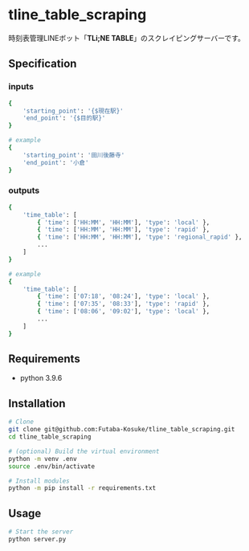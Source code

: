 # tline_table_scraping

時刻表管理LINEボット「**TLi;NE TABLE**」のスクレイピングサーバーです。

## Specification

### inputs
```sh
{
    'starting_point': '{$現在駅}'
    'end_point': '{$目的駅}'
}

# example
{
    'starting_point': '田川後藤寺'
    'end_point': '小倉'
}
```

### outputs
```sh
{
    'time_table': [
        { 'time': ['HH:MM', 'HH:MM'], 'type': 'local' },
        { 'time': ['HH:MM', 'HH:MM'], 'type': 'rapid' },
        { 'time': ['HH:MM', 'HH:MM'], 'type': 'regional_rapid' },
        ...
    ]
}

# example
{
    'time_table': [
        { 'time': ['07:18', '08:24'], 'type': 'local' },
        { 'time': ['07:35', '08:33'], 'type': 'rapid' },
        { 'time': ['08:06', '09:02'], 'type': 'local' },
        ...
    ]
}
```

## Requirements
- python 3.9.6

## Installation
```sh
# Clone
git clone git@github.com:Futaba-Kosuke/tline_table_scraping.git
cd tline_table_scraping

# (optional) Build the virtual environment
python -m venv .env
source .env/bin/activate

# Install modules
python -m pip install -r requirements.txt
```

## Usage
```sh
# Start the server
python server.py
```
